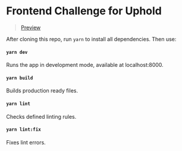 # Frontend Challenge for Uphold

> [Preview](https://uphold-frontend-challenge.app/)

After cloning this repo, run `yarn` to install all dependencies. Then use:

#### `yarn dev`

Runs the app in development mode, available at localhost:8000.

#### `yarn build`

Builds production ready files.

#### `yarn lint`

Checks defined linting rules.

#### `yarn lint:fix`

Fixes lint errors.

